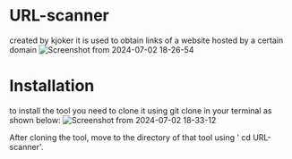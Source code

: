 
# URL-scanner
created by kjoker 
it is used to obtain links of a website hosted by a certain domain
![Screenshot from 2024-07-02 18-26-54](https://github.com/KJOKERlv/URL-scanner/assets/174276727/23fff649-8c9a-4c37-b356-203237d568e7)

# Installation
to install the tool you need to clone it using git clone in your terminal as shown below:
![Screenshot from 2024-07-02 18-33-12](https://github.com/KJOKERlv/URL-scanner/assets/174276727/5de96c86-2a5d-430a-b647-b55127af2afa)

After cloning the tool, move to the directory of that tool using ' cd URL-scanner'.
